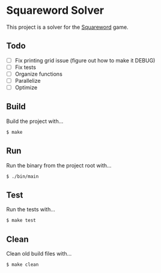 # Squareword Solver

This project is a solver for the [Squareword](https://squareword.org/) game.

## Todo

- [ ] Fix printing grid issue (figure out how to make it DEBUG)
- [ ] Fix tests
- [ ] Organize functions
- [ ] Parallelize
- [ ] Optimize

## Build

Build the project with...

```bash
$ make
```

## Run

Run the binary from the project root with...

```bash
$ ./bin/main
```

## Test

Run the tests with...

```bash
$ make test
```

## Clean

Clean old build files with...

```bash
$ make clean
```
